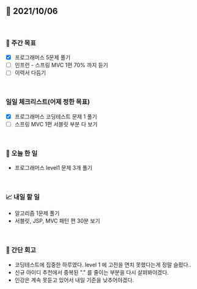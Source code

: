 ## 📅 2021/10/06

<br/>

### 🏹 주간 목표

- [x] 프로그래머스 5문제 풀기
- [ ] 인프런 - 스프링 MVC 1편 70% 까지 듣기
- [ ] 이력서 다듬기

<br/>

### 일일 체크리스트(어제 정한 목표)

- [x] 프로그래머스 코딩테스트 문제 1 풀기
- [ ] 스프링 MVC 1편 서블릿 부분 다 보기

<br/>

### 💯 오늘 한 일

- 프로그래머스 level1 문제 3개 풀기

<br/>

### 📈 내일 할 일

- 알고리즘 1문제 풀기
- 서블릿, JSP, MVC 패턴 편 30분 보기

<br/>

### 🧐 간단 회고

- 코딩테스트에 집중한 하루였다. level 1 에 고전을 면치 못했다는게 정말 슬펐다..
- 신규 아이디 추천에서 중복된 "." 를 줄이는 부분을 다시 살펴봐야겠다. 
- 인강은 계속 못듣고 있어서 내일 기준을 낮추어야겠다.
